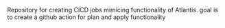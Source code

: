 Repository for creating CICD jobs mimicing functionality of Atlantis. goal is to create a github action for plan and apply functionality
